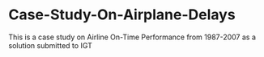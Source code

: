 # Case-Study-On-Airplane-Delays
This is a case study on Airline On-Time Performance from 1987-2007 as a solution submitted to IGT
